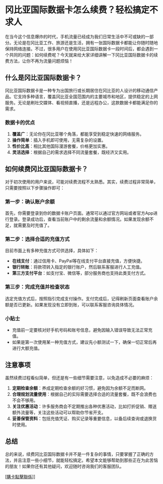 # 冈比亚国际数据卡怎么续费？轻松搞定不求人

在当今这个信息爆炸的时代，手机流量已经成为我们日常生活中不可或缺的一部分。无论是在冈比亚工作、旅游还是生活，拥有一张国际数据卡都能让你随时随地保持网络连接。不过，很多用户在使用冈比亚国际数据卡一段时间后，都会遇到一个共同的问题：如何续费呢？今天就来给大家详细讲解一下冈比亚国际数据卡的续费方法，让你不再为流量问题烦恼！

## 什么是冈比亚国际数据卡？

冈比亚国际数据卡是一种专为出国旅行或长期居住在冈比亚的人设计的移动通信产品。它支持多种语言，覆盖冈比亚全国范围内的主要城市和地区，提供稳定的上网服务。无论是刷社交媒体、看视频直播，还是远程办公，这款数据卡都能满足你的需求。

### 数据卡的优点

1. **覆盖广**：无论你在冈比亚哪个角落，都能享受到稳定快速的网络服务。
2. **操作简单**：插入手机即可使用，无需复杂的设置。
3. **性价比高**：相比其他国际漫游套餐，价格更加实惠。
4. **灵活选择**：根据自己的需求选择不同流量套餐，既经济又实用。

## 如何续费冈比亚国际数据卡？

对于初次使用的用户来说，可能对续费流程不太熟悉。其实，续费过程非常简单，只需要按照以下步骤操作即可：

### 第一步：确认账户余额

首先，你需要登录到你的数据卡账户页面。通常可以通过官方网站或者官方App进行登录。登录成功后，查看当前账户中的剩余流量和余额情况。如果发现余额不足，就需要及时充值了。

### 第二步：选择合适的充值方式

目前市面上有多种充值方式可供选择，具体如下：

- **在线支付**：通过信用卡、PayPal等在线支付平台直接充值，方便快捷。
- **银行转账**：将款项转入指定的银行账户，然后联系客服进行人工充值。
- **第三方支付平台**：如支付宝、微信等，部分服务商也支持此类支付方式。

### 第三步：完成充值并检查状态

选定充值方式后，按照指引完成支付操作。支付完成后，记得刷新页面查看账户余额是否已更新。如果发现没有立即到账，可以联系客服咨询具体情况。

### 小贴士

- 充值前一定要核对好手机号码和账号信息，避免因输入错误导致无法正常充值。
- 如果是第一次使用某一种充值方式，建议先小额测试一下，确保一切正常后再进行大额充值。

## 注意事项

虽然续费过程看似简单，但还是有一些细节需要注意，以免造成不必要的麻烦：

1. **定期检查余额**：养成定期检查余额的好习惯，避免因为余额不足而断网。
2. **合理规划流量使用**：根据自己的实际需要选择合适的流量套餐，既不会浪费也不会不够用。
3. **关注优惠活动**：许多服务商会不定期推出各种优惠活动，比如打折促销、赠送额外流量等，关注这些活动可以帮助你节省开支。
4. **妥善保管资料**：包括充值凭证、购买记录等重要信息，以备后续查询或退换货时使用。

## 总结

总的来说，续费冈比亚国际数据卡并不是一件复杂的事情，只要掌握了正确的方法，并且注意一些小细节，就能轻松搞定。希望本文能够帮助到那些正在为此苦恼的朋友！如果你还有其他疑问，欢迎随时咨询我们的客服团队。

[[購卡點擊聯係](https://t.me/s/esim1088)]]